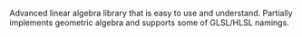 Advanced linear algebra library that is easy to use and understand. Partially implements geometric algebra and supports some of GLSL/HLSL namings.
